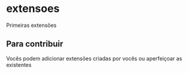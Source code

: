 # extensoes
 Primeiras extensões

## Para contribuir
Vocês podem adicionar extensões criadas por vocês ou aperfeiçoar as existentes